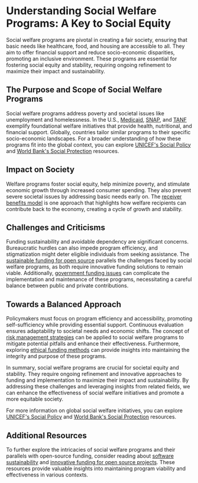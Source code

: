 # Understanding Social Welfare Programs: A Key to Social Equity

Social welfare programs are pivotal in creating a fair society, ensuring that basic needs like healthcare, food, and housing are accessible to all. They aim to offer financial support and reduce socio-economic disparities, promoting an inclusive environment. These programs are essential for fostering social equity and stability, requiring ongoing refinement to maximize their impact and sustainability.

## The Purpose and Scope of Social Welfare Programs

Social welfare programs address poverty and societal issues like unemployment and homelessness. In the U.S., [Medicaid](https://www.medicaid.gov/), [SNAP](https://www.fns.usda.gov/snap/supplemental-nutrition-assistance-program), and [TANF](https://www.acf.hhs.gov/ofa/programs/tanf) exemplify foundational welfare initiatives that provide health, nutritional, and financial support. Globally, countries tailor similar programs to their specific socio-economic landscapes. For a broader understanding of how these programs fit into the global context, you can explore [UNICEF's Social Policy](https://www.unicef.org/social-policy) and [World Bank's Social Protection](https://www.worldbank.org/en/topic/socialprotection) resources.

## Impact on Society

Welfare programs foster social equity, help minimize poverty, and stimulate economic growth through increased consumer spending. They also prevent severe societal issues by addressing basic needs early on. The [receiver benefits model](https://www.license-token.com/wiki/receiver-benefits-model) is one approach that highlights how welfare recipients can contribute back to the economy, creating a cycle of growth and stability.

## Challenges and Criticisms

Funding sustainability and avoidable dependency are significant concerns. Bureaucratic hurdles can also impede program efficiency, and stigmatization might deter eligible individuals from seeking assistance. The [sustainable funding for open source](https://www.license-token.com/wiki/sustainable-funding-for-open-source) parallels the challenges faced by social welfare programs, as both require innovative funding solutions to remain viable. Additionally, [government funding issues](https://www.license-token.com/wiki/government-funding-issues) can complicate the implementation and maintenance of these programs, necessitating a careful balance between public and private contributions.

## Towards a Balanced Approach

Policymakers must focus on program efficiency and accessibility, promoting self-sufficiency while providing essential support. Continuous evaluation ensures adaptability to societal needs and economic shifts. The concept of [risk management strategies](https://www.license-token.com/wiki/risk-management-strategies) can be applied to social welfare programs to mitigate potential pitfalls and enhance their effectiveness. Furthermore, exploring [ethical funding methods](https://www.license-token.com/wiki/ethical-funding-methods) can provide insights into maintaining the integrity and purpose of these programs.

In summary, social welfare programs are crucial for societal equity and stability. They require ongoing refinement and innovative approaches to funding and implementation to maximize their impact and sustainability. By addressing these challenges and leveraging insights from related fields, we can enhance the effectiveness of social welfare initiatives and promote a more equitable society.

For more information on global social welfare initiatives, you can explore [UNICEF's Social Policy](https://www.unicef.org/social-policy) and [World Bank's Social Protection](https://www.worldbank.org/en/topic/socialprotection) resources.

## Additional Resources

To further explore the intricacies of social welfare programs and their parallels with open-source funding, consider reading about [software sustainability](https://www.license-token.com/wiki/software-sustainability) and [innovative funding for open source projects](https://www.license-token.com/wiki/innovative-funding-for-open-source-projects). These resources provide valuable insights into maintaining program viability and effectiveness in various contexts.